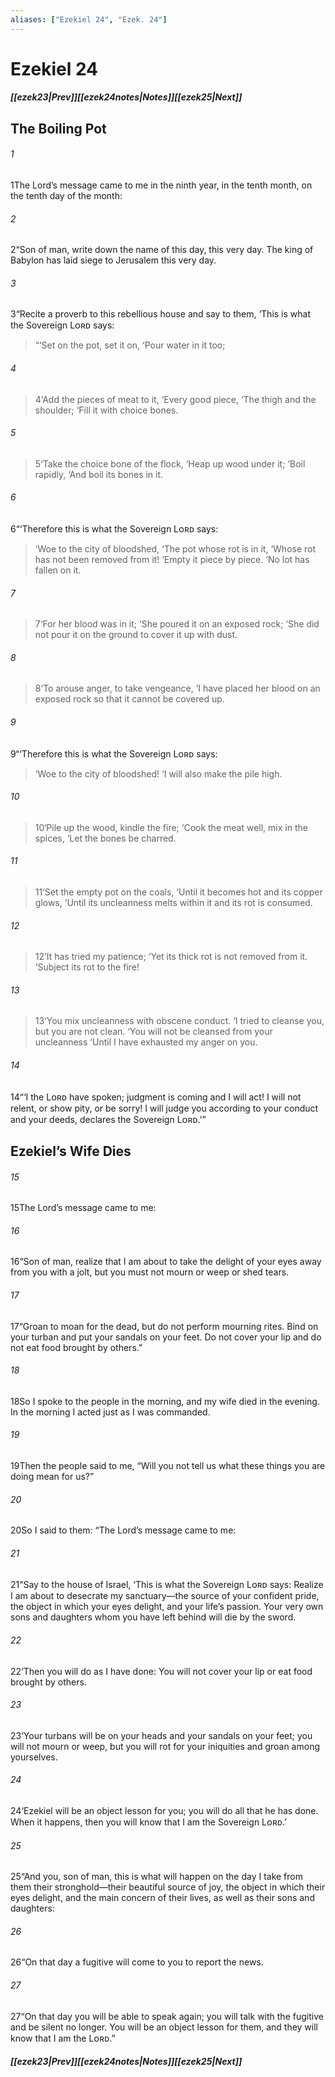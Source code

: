 ```yaml
---
aliases: ["Ezekiel 24", "Ezek. 24"]
---
```

# Ezekiel 24
##### <span class=arrow-left></span>[[ezek23|Prev]]<span class=navigation-separator></span>[[ezek24notes|Notes]]<span class=navigation-separator></span>[[ezek25|Next]]<span class=arrow-right></span>
## The Boiling Pot
###### 1
<span class=verse-first>1</span>The Lord’s message came to me in the ninth year, in the tenth month, on the tenth day of the month:
###### 2
<span class=verse-body>2</span>“Son of man, write down the name of this day, this very day. The king of Babylon has laid siege to Jerusalem this very day.
###### 3
<span class=verse-body>3</span>“Recite a proverb to this rebellious house and say to them, ‘This is what the Sovereign Lᴏʀᴅ says:
<div class=paragraph-break></div>

><span class=poetry-quote-double>“</span>‘Set on the pot, set it on,
><span class=poetry-quote-single>‘</span>Pour water in it too;
###### 4
><span class=verse-body-poetry>4</span><span class=poetry-quote-single>‘</span>Add the pieces of meat to it,
><span class=poetry-quote-single>‘</span>Every good piece,
><span class=poetry-quote-single>‘</span>The thigh and the shoulder;
><span class=poetry-quote-single>‘</span>Fill it with choice bones.
###### 5
><span class=verse-body-poetry>5</span><span class=poetry-quote-single>‘</span>Take the choice bone of the flock,
><span class=poetry-quote-single>‘</span>Heap up wood under it;
><span class=poetry-quote-single>‘</span>Boil rapidly,
><span class=poetry-quote-single>‘</span>And boil its bones in it.
<div class=paragraph-break></div>

###### 6
<span class=verse-first>6</span>“‘Therefore this is what the Sovereign Lᴏʀᴅ says:
<div class=paragraph-break></div>

><span class=poetry-quote-single>‘</span>Woe to the city of bloodshed,
><span class=poetry-quote-single>‘</span>The pot whose rot is in it,
><span class=poetry-quote-single>‘</span>Whose rot has not been removed from it!
><span class=poetry-quote-single>‘</span>Empty it piece by piece.
><span class=poetry-quote-single>‘</span>No lot has fallen on it.
###### 7
><span class=verse-body-poetry>7</span><span class=poetry-quote-single>‘</span>For her blood was in it;
><span class=poetry-quote-single>‘</span>She poured it on an exposed rock;
><span class=poetry-quote-single>‘</span>She did not pour it on the ground to cover it up with dust.
###### 8
><span class=verse-body-poetry>8</span><span class=poetry-quote-single>‘</span>To arouse anger, to take vengeance,
><span class=poetry-quote-single>‘</span>I have placed her blood on an exposed rock so that it cannot be covered up.
<div class=paragraph-break></div>

###### 9
<span class=verse-body>9</span>“‘Therefore this is what the Sovereign Lᴏʀᴅ says:
<div class=paragraph-break></div>

><span class=poetry-quote-single>‘</span>Woe to the city of bloodshed!
><span class=poetry-quote-single>‘</span>I will also make the pile high.
###### 10
><span class=verse-body-poetry>10</span><span class=poetry-quote-single>‘</span>Pile up the wood, kindle the fire;
><span class=poetry-quote-single>‘</span>Cook the meat well, mix in the spices,
><span class=poetry-quote-single>‘</span>Let the bones be charred.
###### 11
><span class=verse-body-poetry>11</span><span class=poetry-quote-single>‘</span>Set the empty pot on the coals,
><span class=poetry-quote-single>‘</span>Until it becomes hot and its copper glows,
><span class=poetry-quote-single>‘</span>Until its uncleanness melts within it and its rot is consumed.
###### 12
><span class=verse-body-poetry>12</span><span class=poetry-quote-single>‘</span>It has tried my patience;
><span class=poetry-quote-single>‘</span>Yet its thick rot is not removed from it.
><span class=poetry-quote-single>‘</span>Subject its rot to the fire!
###### 13
><span class=verse-body-poetry>13</span><span class=poetry-quote-single>‘</span>You mix uncleanness with obscene conduct.
><span class=poetry-quote-single>‘</span>I tried to cleanse you, but you are not clean.
><span class=poetry-quote-single>‘</span>You will not be cleansed from your uncleanness
><span class=poetry-quote-single>‘</span>Until I have exhausted my anger on you.
<div class=paragraph-break></div>

###### 14
<span class=verse-body>14</span>“‘I the Lᴏʀᴅ have spoken; judgment is coming and I will act! I will not relent, or show pity, or be sorry! I will judge you according to your conduct and your deeds, declares the Sovereign Lᴏʀᴅ.’”
## Ezekiel’s Wife Dies
###### 15
<span class=verse-first>15</span>The Lord’s message came to me:
###### 16
<span class=verse-body>16</span>“Son of man, realize that I am about to take the delight of your eyes away from you with a jolt, but you must not mourn or weep or shed tears.
###### 17
<span class=verse-body>17</span>“Groan to moan for the dead, but do not perform mourning rites. Bind on your turban and put your sandals on your feet. Do not cover your lip and do not eat food brought by others.”
###### 18
<span class=verse-body>18</span>So I spoke to the people in the morning, and my wife died in the evening. In the morning I acted just as I was commanded.
###### 19
<span class=verse-body>19</span>Then the people said to me, “Will you not tell us what these things you are doing mean for us?”
###### 20
<span class=verse-body>20</span>So I said to them: “The Lord’s message came to me:
###### 21
<span class=verse-body>21</span>“Say to the house of Israel, ‘This is what the Sovereign Lᴏʀᴅ says: Realize I am about to desecrate my sanctuary—the source of your confident pride, the object in which your eyes delight, and your life’s passion. Your very own sons and daughters whom you have left behind will die by the sword.
###### 22
<span class=verse-body>22</span>‘Then you will do as I have done: You will not cover your lip or eat food brought by others.
###### 23
<span class=verse-body>23</span>‘Your turbans will be on your heads and your sandals on your feet; you will not mourn or weep, but you will rot for your iniquities and groan among yourselves.
###### 24
<span class=verse-body>24</span>‘Ezekiel will be an object lesson for you; you will do all that he has done. When it happens, then you will know that I am the Sovereign Lᴏʀᴅ.’
<div class=paragraph-break></div>

###### 25
<span class=verse-first>25</span>“And you, son of man, this is what will happen on the day I take from them their stronghold—their beautiful source of joy, the object in which their eyes delight, and the main concern of their lives, as well as their sons and daughters:
###### 26
<span class=verse-body>26</span>“On that day a fugitive will come to you to report the news.
###### 27
<span class=verse-body>27</span>“On that day you will be able to speak again; you will talk with the fugitive and be silent no longer. You will be an object lesson for them, and they will know that I am the Lᴏʀᴅ.”
##### <span class=arrow-left></span>[[ezek23|Prev]]<span class=navigation-separator></span>[[ezek24notes|Notes]]<span class=navigation-separator></span>[[ezek25|Next]]<span class=arrow-right></span>